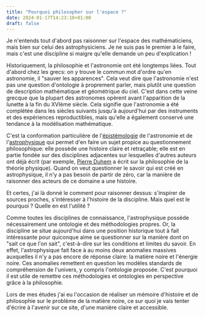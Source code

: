```yaml
---
title: "Pourquoi philosopher sur l'espace ?"
date: 2024-01-17T14:23:18+01:00
draft: false 
---
```

Je n'entends tout d'abord pas raisonner sur l'espace des mathématiciens, mais bien sur celui des astrophysiciens. Je ne suis pas le premier à le faire, mais c'est une discipline si maigre qu'elle demande un peu d'explication !

Historiquement, la philosophie et l'astronomie ont été longtemps liées. Tout d'abord chez les grecs: on y trouve le commun mot d'ordre qu'en astronomie, il "sauver les apparences". Cela veut dire que l'astronomie n'est pas une question d'ontologie à proprement parler, mais plutôt une question de description mathématique et géométrique du ciel. C'est dans cette veine grecque que la plupart des astronomes opèrent avant l'apparition de la lunette à la fin du XVIème siècle. Cela signifie que l'astronomie a été complétée dans les siècles suivants jusqu'à aujourd'hui par des instruments et des expériences reproductibles, mais qu'elle a également conservé une tendance à la modélisation mathématique.

C'est la conformation particulière de l'[épistémologie](https://fr.wikipedia.org/wiki/Épistémologie "Ici, au sens du système méthodologique particulier d'une science") de l'astronomie et de l'[astrophysique](https://fr.wikipedia.org/wiki/Astrophysique) qui permet d'en faire un sujet propice au questionnement philosophique: elle possède une histoire claire et retraçable; elle est en partie fondée sur des disciplines adjacentes sur lesquelles d'autres auteurs ont déjà écrit (par exemple, [Pierre Duhem](https://fr.wikipedia.org/wiki/Pierre_Duhem) a écrit sur la philosophie de la théorie physique). Quand on veut questionner le savoir qui est créé en astrophysique, il n'y a pas besoin de partir de zéro, car la manière de raisonner des acteurs de ce domaine a une histoire.

Et certes, j'ai là donné le comment pour raisonner dessus: s'inspirer de sources proches, s'intéresser à l'histoire de la discipline. Mais quel est le pourquoi ? Quelle en est l'utilité ?

Comme toutes les disciplines de connaissance, l'astrophysique possède nécessairement une ontologie et des méthodologies propres. Or, la discipline se situe aujourd'hui dans une position historique tout à fait intéressante pour quiconque aime se questionner sur la manière dont on "sait ce que l'on sait", c'est-à-dire sur les conditions et limites du savoir. En effet, l'astrophysique fait face à au moins deux anomalies massives auxquelles il n'y a pas encore de réponse claire: la matière noire et l'énergie noire. Ces anomalies remettent en question les modèles standards de compréhension de l'univers, y compris l'ontologie proposée. C'est pourquoi il est utile de remettre ces méthodologies et ontologies en perspective grâce à la philosophie.

Lors de mes études j'ai eu l'occasion de réaliser un mémoire d'histoire et de philosophie sur le problème de la matière noire, ce sur quoi je vais tenter d'écrire à l'avenir sur ce site, d'une manière claire et accessible.
